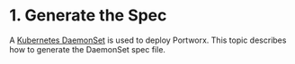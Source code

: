 # 1. Generate the Spec

A [Kubernetes DaemonSet](https://kubernetes.io/docs/concepts/workloads/controllers/daemonset/) is used to deploy Portworx. This topic describes how to generate the DaemonSet spec file. 

